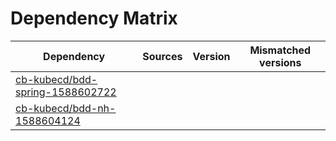 # Dependency Matrix

Dependency | Sources | Version | Mismatched versions
---------- | ------- | ------- | -------------------
[cb-kubecd/bdd-spring-1588602722](https://github.com/cb-kubecd/bdd-spring-1588602722.git) |  | []() | 
[cb-kubecd/bdd-nh-1588604124](https://github.com/cb-kubecd/bdd-nh-1588604124.git) |  | []() | 

